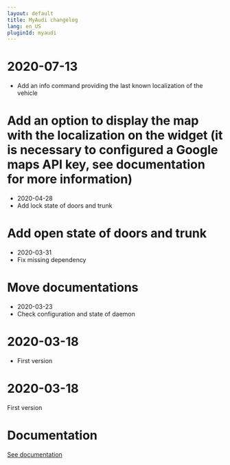 ```yaml
---
layout: default
title: MyAudi changelog
lang: en_US
pluginId: myaudi
---
```


# 2020-07-13

- Add an info command providing the last known localization of the vehicle

# Add an option to display the map with the localization on the widget (it is necessary to configured a Google maps API key, see documentation for more information)

- 2020-04-28
- Add lock state of doors and trunk

# Add open state of doors and trunk

- 2020-03-31
- Fix missing dependency

# Move documentations

- 2020-03-23
- Check configuration and state of daemon

# 2020-03-18

- First version

# 2020-03-18

First version

# Documentation

[See documentation]({{site.baseurl}}/{{page.pluginId}}/{{page.lang}})
